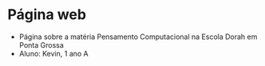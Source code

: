 # Página web

* Página sobre a matéria Pensamento Computacional na Escola Dorah em Ponta Grossa
* Aluno: Kevin, 1 ano A
